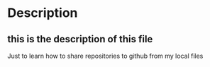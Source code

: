 # Description

## this is the description of this file

Just to learn how to share repositories to github from my local files
